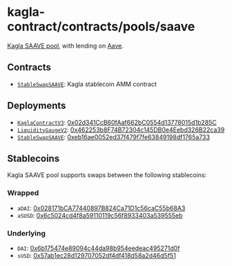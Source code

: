 # kagla-contract/contracts/pools/saave

[Kagla SAAVE pool](https://www.kagla.finance/saave), with lending on [Aave](https://aave.com/).

## Contracts

* [`StableSwapSAAVE`](StableSwapSAAVE.vy): Kagla stablecoin AMM contract

## Deployments

* [`KaglaContractV3`](../../tokens/KaglaTokenV3.vy): [0x02d341CcB60fAaf662bC0554d13778015d1b285C](https://etherscan.io/address/0x02d341CcB60fAaf662bC0554d13778015d1b285C)
* [`LiquidityGaugeV2`](https://github.com/kagla-finance/kagla-dao-contracts/blob/master/contracts/gauges/LiquidityGaugeV2.vy): [0x462253b8F74B72304c145DB0e4Eebd326B22ca39](https://etherscan.io/address/0x462253b8F74B72304c145DB0e4Eebd326B22ca39)
* [`StableSwapSAAVE`](StableSwapSAAVE.vy): [0xeb16ae0052ed37f479f7fe63849198df1765a733](https://etherscan.io/address/0xeb16ae0052ed37f479f7fe63849198df1765a733)

## Stablecoins

Kagla SAAVE pool supports swaps between the following stablecoins:

### Wrapped

* `aDAI`: [0x028171bCA77440897B824Ca71D1c56caC55b68A3](https://etherscan.io/address/0x028171bCA77440897B824Ca71D1c56caC55b68A3)
* `aSUSD`: [0x6c5024cd4f8a59110119c56f8933403a539555eb](https://etherscan.io/address/0x6c5024cd4f8a59110119c56f8933403a539555eb)

### Underlying

* `DAI`: [0x6b175474e89094c44da98b954eedeac495271d0f](https://etherscan.io/token/0x6b175474e89094c44da98b954eedeac495271d0f)
* `sUSD`: [0x57ab1ec28d129707052df4df418d58a2d46d5f51](https://etherscan.io/token/0x57ab1ec28d129707052df4df418d58a2d46d5f51)
